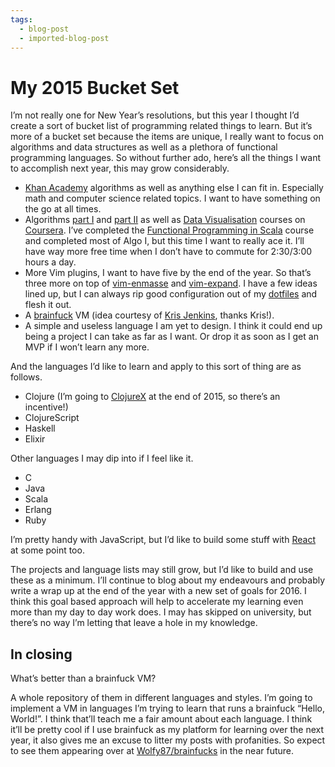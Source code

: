 ```yaml
---
tags:
  - blog-post
  - imported-blog-post
---
```

# My 2015 Bucket Set

I’m not really one for New Year’s resolutions, but this year I thought I’d create a sort of bucket list of programming related things to learn. But it’s more of a bucket set because the items are unique, I really want to focus on algorithms and data structures as well as a plethora of functional programming languages. So without further ado, here’s all the things I want to accomplish next year, this may grow considerably.

* [Khan Academy](https://www.khanacademy.org/) algorithms as well as anything else I can fit in. Especially math and computer science related topics. I want to have something on the go at all times.
* Algorithms [part I](https://www.coursera.org/course/algs4partI) and [part II](https://www.coursera.org/course/algs4partII) as well as [Data Visualisation](https://www.coursera.org/course/datavisualization) courses on [Coursera](https://www.coursera.org/). I’ve completed the [Functional Programming in Scala](https://www.coursera.org/course/progfun) course and completed most of Algo I, but this time I want to really ace it. I’ll have way more free time when I don’t have to commute for 2:30/3:00 hours a day.
* More Vim plugins, I want to have five by the end of the year. So that’s three more on top of [vim-enmasse](https://github.com/Wolfy87/vim-enmasse) and [vim-expand](https://github.com/Wolfy87/vim-expand). I have a few ideas lined up, but I can always rip good configuration out of my [dotfiles](https://github.com/Wolfy87/dotfiles) and flesh it out.
* A [brainfuck](http://en.wikipedia.org/wiki/Brainfuck) VM (idea courtesy of [Kris Jenkins](https://twitter.com/krisajenkins/status/543359911821053953), thanks Kris!).
* A simple and useless language I am yet to design. I think it could end up being a project I can take as far as I want. Or drop it as soon as I get an MVP if I won’t learn any more.

And the languages I’d like to learn and apply to this sort of thing are as follows.

* Clojure (I’m going to [ClojureX](https://skillsmatter.com/conferences/6861-clojure-exchange-2015) at the end of 2015, so there’s an incentive!)
* ClojureScript
* Haskell
* Elixir

Other languages I may dip into if I feel like it.

* C
* Java
* Scala
* Erlang
* Ruby

I’m pretty handy with JavaScript, but I’d like to build some stuff with [React](http://facebook.github.io/react/) at some point too.

The projects and language lists may still grow, but I’d like to build and use these as a minimum. I’ll continue to blog about my endeavours and probably write a wrap up at the end of the year with a new set of goals for 2016. I think this goal based approach will help to accelerate my learning even more than my day to day work does. I may has skipped on university, but there’s no way I’m letting that leave a hole in my knowledge.

## In closing

What’s better than a brainfuck VM?

A whole repository of them in different languages and styles. I’m going to implement a VM in languages I’m trying to learn that runs a brainfuck “Hello, World!”. I think that’ll teach me a fair amount about each language. I think it’ll be pretty cool if I use brainfuck as my platform for learning over the next year, it also gives me an excuse to litter my posts with profanities. So expect to see them appearing over at [Wolfy87/brainfucks](https://github.com/Wolfy87/brainfucks) in the near future.
